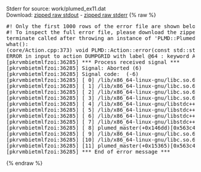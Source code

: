 Stderr for source:  work/plumed_ex11.dat   
Download: [zipped raw stdout](plumed_ex11.dat.plumed_master.stdout.txt.zip) - [zipped raw stderr](plumed_ex11.dat.plumed_master.stderr.txt.zip) 
{% raw %}
<pre>
#! Only the first 1000 rows of the error file are shown below
#! To inspect the full error file, please download the zipped raw stderr file above
terminate called after throwing an instance of 'PLMD::Plumed::ExceptionError'
what():
(core/Action.cpp:373) void PLMD::Action::error(const std::string&) const
ERROR in input to action DUMPGRID with label @64 : keyword ARG is compulsory for this action
[pkrvmbietmlfzoi:36285] *** Process received signal ***
[pkrvmbietmlfzoi:36285] Signal: Aborted (6)
[pkrvmbietmlfzoi:36285] Signal code:  (-6)
[pkrvmbietmlfzoi:36285] [ 0] /lib/x86_64-linux-gnu/libc.so.6(+0x45330)[0x7fd042645330]
[pkrvmbietmlfzoi:36285] [ 1] /lib/x86_64-linux-gnu/libc.so.6(pthread_kill+0x11c)[0x7fd04269eb2c]
[pkrvmbietmlfzoi:36285] [ 2] /lib/x86_64-linux-gnu/libc.so.6(gsignal+0x1e)[0x7fd04264527e]
[pkrvmbietmlfzoi:36285] [ 3] /lib/x86_64-linux-gnu/libc.so.6(abort+0xdf)[0x7fd0426288ff]
[pkrvmbietmlfzoi:36285] [ 4] /lib/x86_64-linux-gnu/libstdc++.so.6(+0xa5ff5)[0x7fd042aa5ff5]
[pkrvmbietmlfzoi:36285] [ 5] /lib/x86_64-linux-gnu/libstdc++.so.6(+0xbb0da)[0x7fd042abb0da]
[pkrvmbietmlfzoi:36285] [ 6] /lib/x86_64-linux-gnu/libstdc++.so.6(_ZSt10unexpectedv+0x0)[0x7fd042aa5a55]
[pkrvmbietmlfzoi:36285] [ 7] /lib/x86_64-linux-gnu/libstdc++.so.6(+0xa5a6f)[0x7fd042aa5a6f]
[pkrvmbietmlfzoi:36285] [ 8] plumed_master(+0x146dd)[0x563c42e566dd]
[pkrvmbietmlfzoi:36285] [ 9] /lib/x86_64-linux-gnu/libc.so.6(+0x2a1ca)[0x7fd04262a1ca]
[pkrvmbietmlfzoi:36285] [10] /lib/x86_64-linux-gnu/libc.so.6(__libc_start_main+0x8b)[0x7fd04262a28b]
[pkrvmbietmlfzoi:36285] [11] plumed_master(+0x15365)[0x563c42e57365]
[pkrvmbietmlfzoi:36285] *** End of error message ***
</pre>
{% endraw %}
